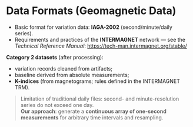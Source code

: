 # Data Formats (Geomagnetic Data)

- Basic format for variation data: **IAGA-2002** (second/minute/daily series).
- Requirements and practices of the **INTERMAGNET** network — see the _Technical Reference Manual_: <https://tech-man.intermagnet.org/stable/>

**Category 2 datasets** (after processing):

- variation records cleaned from artifacts;
- baseline derived from absolute measurements;
- **K-indices** (from magnetograms; rules defined in the INTERMAGNET TRM).

> Limitation of traditional daily files: second- and minute-resolution series do not exceed one day.  
> **Our approach**: generate a **continuous array of one-second measurements** for arbitrary time intervals and resampling.
